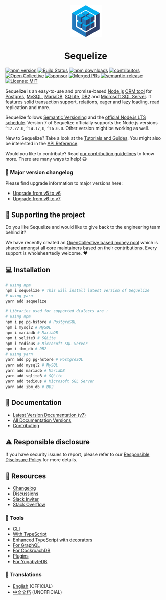 <p align="center">
  <img src="docs/images/logo-small.png" width="100" />
  <h1 align="center">Sequelize</h1>
</p>

[![npm version](https://badgen.net/npm/v/sequelize)](https://www.npmjs.com/package/sequelize)
[![Build Status](https://github.com/sequelize/sequelize/workflows/CI/badge.svg)](https://github.com/sequelize/sequelize/actions?query=workflow%3ACI)
[![npm downloads](https://badgen.net/npm/dm/sequelize)](https://www.npmjs.com/package/sequelize)
[![contributors](https://img.shields.io/github/contributors/sequelize/sequelize)](https://github.com/sequelize/sequelize/graphs/contributors)
[![Open Collective](https://img.shields.io/opencollective/backers/sequelize)](https://img.shields.io/opencollective/backers/sequelize)
[![sponsor](https://img.shields.io/opencollective/all/sequelize?label=sponsors)](https://opencollective.com/sequelize)
[![Merged PRs](https://badgen.net/github/merged-prs/sequelize/sequelize)](https://github.com/sequelize/sequelize)
[![semantic-release](https://img.shields.io/badge/%20%20%F0%9F%93%A6%F0%9F%9A%80-semantic--release-e10079.svg)](https://github.com/semantic-release/semantic-release)
[![License: MIT](https://img.shields.io/badge/License-MIT-yellow.svg)](https://opensource.org/licenses/MIT)

Sequelize is an easy-to-use and promise-based [Node.js](https://nodejs.org/en/about/) [ORM tool](https://en.wikipedia.org/wiki/Object-relational_mapping) for [Postgres](https://en.wikipedia.org/wiki/PostgreSQL), [MySQL](https://en.wikipedia.org/wiki/MySQL), [MariaDB](https://en.wikipedia.org/wiki/MariaDB), [SQLite](https://en.wikipedia.org/wiki/SQLite), [DB2](https://en.wikipedia.org/wiki/IBM_Db2_Family) and [Microsoft SQL Server](https://en.wikipedia.org/wiki/Microsoft_SQL_Server). It features solid transaction support, relations, eager and lazy loading, read replication and more.

Sequelize follows [Semantic Versioning](http://semver.org) and the [official Node.js LTS schedule](https://nodejs.org/en/about/releases/). Version 7 of Sequelize officially supports the Node.js versions `^12.22.0`, `^14.17,0`, `^16.0.0`. Other version might be working as well.

New to Sequelize? Take a look at the [Tutorials and Guides](https://sequelize.org/master). You might also be interested in the [API Reference](https://sequelize.org/master/identifiers).

Would you like to contribute? Read [our contribution guidelines](https://github.com/sequelize/sequelize/blob/main/CONTRIBUTING.md) to know more. There are many ways to help! 😃

### :pencil: Major version changelog

Please find upgrade information to major versions here:

- [Upgrade from v5 to v6](https://github.com/sequelize/sequelize/blob/main/docs/manual/other-topics/upgrade-to-v6.md)
- [Upgrade from v6 to v7](https://github.com/sequelize/sequelize/blob/main/docs/manual/other-topics/upgrade-to-v7.md)

## :money_with_wings: Supporting the project

Do you like Sequelize and would like to give back to the engineering team behind it?

We have recently created an [OpenCollective based money pool](https://opencollective.com/sequelize) which is shared amongst all core maintainers based on their contributions. Every support is wholeheartedly welcome. ❤️

## :computer: Installation

```sh
# using npm
npm i sequelize # This will install latest version of Sequelize
# using yarn
yarn add sequelize
```

```sh
# Libraries used for supported dialects are :
# using npm
npm i pg pg-hstore # PostgreSQL
npm i mysql2 # MySQL
npm i mariadb # MariaDB
npm i sqlite3 # SQLite
npm i tedious # Microsoft SQL Server
npm i ibm_db # DB2
# using yarn
yarn add pg pg-hstore # PostgreSQL
yarn add mysql2 # MySQL
yarn add mariadb # MariaDB
yarn add sqlite3 # SQLite
yarn add tedious # Microsoft SQL Server
yarn add ibm_db # DB2
```

## :book: Documentation

- [Latest Version Documentation (v7)](https://sequelize.org/v7)
- [All Documentation Versions](https://sequelize.org)
- [Contributing](https://github.com/sequelize/sequelize/blob/main/CONTRIBUTING.md)

## :warning: Responsible disclosure

If you have security issues to report, please refer to our [Responsible Disclosure Policy](https://github.com/sequelize/sequelize/blob/main/SECURITY.md) for more details.

## :book: Resources

- [Changelog](https://github.com/sequelize/sequelize/releases)
- [Discussions](https://github.com/sequelize/sequelize/discussions)
- [Slack Inviter](http://sequelize-slack.herokuapp.com/)
- [Stack Overflow](https://stackoverflow.com/questions/tagged/sequelize.js)

### :wrench: Tools

- [CLI](https://github.com/sequelize/cli)
- [With TypeScript](https://sequelize.org/master/manual/typescript.html)
- [Enhanced TypeScript with decorators](https://github.com/RobinBuschmann/sequelize-typescript)
- [For GraphQL](https://github.com/mickhansen/graphql-sequelize)
- [For CockroachDB](https://github.com/cockroachdb/sequelize-cockroachdb)
- [Plugins](https://sequelize.org/master/manual/resources.html)
- [For YugabyteDB](https://github.com/yugabyte/sequelize-yugabytedb)

### :speech_balloon: Translations

- [English](https://sequelize.org/master) (OFFICIAL)
- [中文文档](https://github.com/demopark/sequelize-docs-Zh-CN) (UNOFFICIAL)

